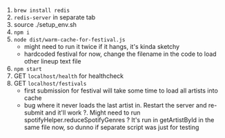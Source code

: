 1. `brew install redis`
2. `redis-server` in separate tab
3. source ./setup_env.sh
4. `npm i`
5. `node dist/warm-cache-for-festival.js`
    * might need to run it twice if it hangs, it's kinda sketchy
    * hardcoded festival for now, change the filename in the code to load other lineup text file
6. `npm start`
7. GET `localhost/health` for healthcheck
8. GET `localhost/festivals`
    * first submission for festival will take some time to load all artists into cache
    * bug where it never loads the last artist in. Restart the server and re-submit and it'll work
?. Might need to run spotifyHelper.reduceSpotifyGenres ? It's run in getArtistById in the same file now, so dunno if separate script was just for testing